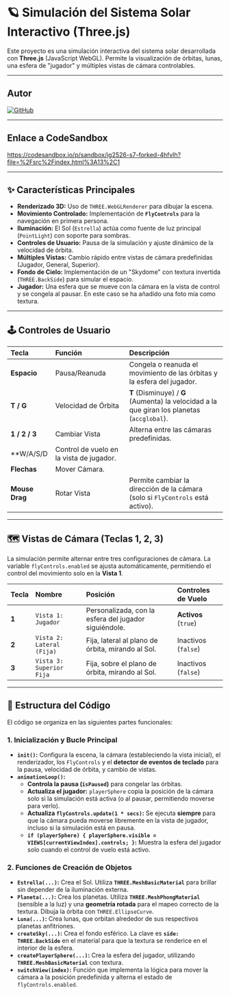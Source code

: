 # 🪐 Simulación del Sistema Solar Interactivo (Three.js)

Este proyecto es una simulación interactiva del sistema solar desarrollada con **Three.js** (JavaScript WebGL). Permite la visualización de órbitas, lunas, una esfera de "jugador" y múltiples vistas de cámara controlables.

---

## Autor
[![GitHub](https://img.shields.io/badge/GitHub-Carlos%20Falcón-red?style=flat-square&logo=github)](https://github.com/carlosfc02)

---

## Enlace a CodeSandbox
https://codesandbox.io/p/sandbox/ig2526-s7-forked-4hfvlh?file=%2Fsrc%2Findex.html%3A13%2C1

---

## ✨ Características Principales

* **Renderizado 3D:** Uso de `THREE.WebGLRenderer` para dibujar la escena.
* **Movimiento Controlado:** Implementación de **`FlyControls`** para la navegación en primera persona.
* **Iluminación:** El Sol (`Estrella`) actúa como fuente de luz principal (`PointLight`) con soporte para sombras.
* **Controles de Usuario:** Pausa de la simulación y ajuste dinámico de la velocidad de órbita.
* **Múltiples Vistas:** Cambio rápido entre vistas de cámara predefinidas (Jugador, General, Superior).
* **Fondo de Cielo:** Implementación de un "Skydome" con textura invertida (`THREE.BackSide`) para simular el espacio.
* **Jugador:** Una esfera que se mueve con la cámara en la vista de control y se congela al pausar. En este caso se ha añadido una foto mía como textura.

---

## 🕹️ Controles de Usuario

| Tecla | Función | Descripción |
| :--- | :--- | :--- |
| **Espacio** | Pausa/Reanuda | Congela o reanuda el movimiento de las órbitas y la esfera del jugador. |
| **T / G** | Velocidad de Órbita | **T** (Disminuye) / **G** (Aumenta) la velocidad a la que giran los planetas (`accglobal`). |
| **1 / 2 / 3** | Cambiar Vista | Alterna entre las cámaras predefinidas. |
| **W/A/S/D | Control de vuelo en la vista de jugador.
| **Flechas** | Mover Cámara.
| **Mouse Drag** | Rotar Vista | Permite cambiar la dirección de la cámara (solo si `FlyControls` está activo). |

---

## 🗺️ Vistas de Cámara (Teclas 1, 2, 3)

La simulación permite alternar entre tres configuraciones de cámara. La variable `flyControls.enabled` se ajusta automáticamente, permitiendo el control del movimiento solo en la **Vista 1**.

| Tecla | Nombre | Posición | Controles de Vuelo |
| :--- | :--- | :--- | :--- |
| **1** | `Vista 1: Jugador` | Personalizada, con la esfera del jugador siguiéndole. | **Activos** (`true`) |
| **2** | `Vista 2: Lateral (Fija)` | Fija, lateral al plano de órbita, mirando al Sol. | Inactivos (`false`) |
| **3** | `Vista 3: Superior Fija` | Fija, sobre el plano de órbita, mirando al Sol. | Inactivos (`false`) |

---

## 🧩 Estructura del Código

El código se organiza en las siguientes partes funcionales:

### 1. Inicialización y Bucle Principal

* **`init()`:** Configura la escena, la cámara (estableciendo la vista inicial), el renderizador, los `FlyControls` y el **detector de eventos de teclado** para la pausa, velocidad de órbita, y cambio de vistas.
* **`animationLoop()`:** 
    * **Controla la pausa (`isPaused`)** para congelar las órbitas.
    * **Actualiza el jugador:** `playerSphere` copia la posición de la cámara solo si la simulación está activa (o al pausar, permitiendo moverse para verlo).
    * **Actualiza `flyControls.update(1 * secs)`:** Se ejecuta **siempre** para que la cámara pueda moverse libremente en la vista de jugador, incluso si la simulación está en pausa.
    * **`if (playerSphere) { playerSphere.visible = VIEWS[currentViewIndex].controls; }`:** Muestra la esfera del jugador solo cuando el control de vuelo está activo.

### 2. Funciones de Creación de Objetos

* **`Estrella(...)`:** Crea el Sol. Utiliza **`THREE.MeshBasicMaterial`** para brillar sin depender de la iluminación externa.
* **`Planeta(...)`:** Crea los planetas. Utiliza **`THREE.MeshPhongMaterial`** (sensible a la luz) y una **geometría rotada** para el mapeo correcto de la textura. Dibuja la órbita con `THREE.EllipseCurve`.
* **`Luna(...)`:** Crea lunas, que orbitan alrededor de sus respectivos planetas anfitriones.
* **`createSky(...)`:** Crea el fondo esférico. La clave es **`side: THREE.BackSide`** en el material para que la textura se renderice en el interior de la esfera.
* **`createPlayerSphere(...)`:** Crea la esfera del jugador, utilizando **`THREE.MeshBasicMaterial`** con textura.
* **`switchView(index)`:** Función que implementa la lógica para mover la cámara a la posición predefinida y alterna el estado de `flyControls.enabled`.